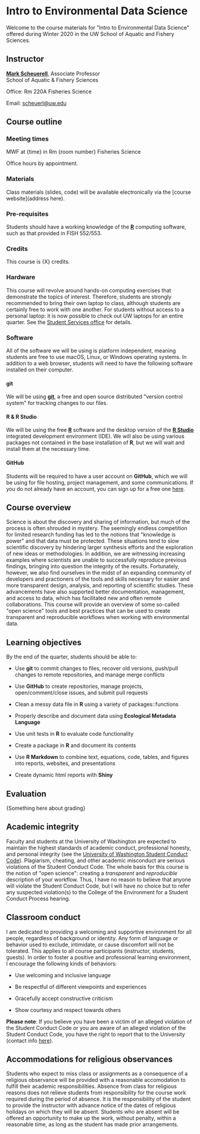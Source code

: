 # Intro to Environmental Data Science

Welcome to the course materials for "Intro to Environmental Data Science" offered during Winter 2020 in the UW School of Aquatic and Fishery Sciences.


## Instructor

[**Mark Scheuerell**](https://fish.uw.edu/faculty/mark-scheuerell/), Associate Professor  
School of Aquatic & Fishery Sciences

Office: Rm 220A Fisheries Science

Email: [scheuerl@uw.edu](mailto:scheuerl@uw.edu)


## Course outline

### Meeting times

MWF at {time} in Rm {room number} Fisheries Science
  
Office hours by appointment.

### Materials

Class materials (slides, code) will be available electronically via the [course website](address here).  

### Pre-requisites

Students should have a working knowledge of the [**R**](https://www.r-project.org/) computing software, such as that provided in FISH 552/553. 

### Credits

This course is {X} credits.

### Hardware

This course will revolve around hands-on computing exercises that demonstrate the topics of interest. Therefore, students are strongly recommended to bring their own laptop to class, although students are certainly free to work with one another. For students without access to a personal laptop: it is now possible to check out UW laptops for an entire quarter. See the [Student Services office](https://education.uw.edu/admissions/office-of-student-services) for details.

### Software

All of the software we will be using is platform independent, meaning students are free to use macOS, Linux, or Windows operating systems. In addition to a web browser, students will need to have the following software installed on their computer.

#### git

We will be using [**git**](https://git-scm.com/downloads), a free and open source distributed "version control system" for tracking changes to our files. 

#### R & R Studio

We will be using the free [**R**](https://www.r-project.org/) software and the desktop version of the [**R Studio**](https://www.rstudio.com/products/rstudio-desktop/) integrated development environment (IDE).  We will also be using various packages not contained in the base installation of **R**, but we will wait and install them at the necessary time.

#### GitHub

Students will be required to have a user account on **GitHub**, which we will be using for file hosting, project management, and some communications. If you do not already have an account, you can sign up for a free one [here](**GitHub**).


## Course overview

Science is about the discovery and sharing of information, but much of the process is often shrouded in mystery. The seemingly endless competition for limited research funding has led to the notions that "knowledge is power" and that data must be protected. These situations tend to slow scientific discovery by hindering larger synthesis efforts and the exploration of new ideas or methodologies. In addition, we are witnessing increasing examples where scientists are unable to successfully reproduce previous findings, bringing into question the integrity of the results. Fortunately, however, we also find ourselves in the midst of an expanding community of developers and practioners of the tools and skills necessary for easier and more transparent design, analysis, and reporting of scientific studies. These advancements have also supported better documentation, management, and access to data, which has facilitated new and often remote collaborations. This course will provide an overview of some so-called "open science" tools and best practices that can be used to create transparent and reproducible workflows when working with environmental data.

## Learning objectives

By the end of the quarter, students should be able to:

* Use **git** to commit changes to files, recover old versions, push/pull changes to remote repositories, and manage merge conflicts

* Use **GitHub** to create repositories, manage projects, open/comment/close issues, and submit pull requests

* Clean a messy data file in **R** using a variety of packages::functions

* Properly describe and document data using **Ecological Metadata Language**

* Use unit tests in **R** to evaluate code functionality

* Create a package in **R** and document its contents

* Use **R Markdown** to combine text, equations, code, tables, and figures into reports, websites, and presentations

* Create dynamic html reports with **Shiny**

## Evaluation

{Something here about grading}

## Academic integrity

Faculty and students at the University of Washington are expected to maintain the highest standards of academic conduct, professional honesty, and personal integrity (see the [University of Washington Student Conduct Code](https://www.washington.edu/cssc/for-students/academic-misconduct/)). Plagiarism, cheating, and other academic misconduct are serious violations of the Student Conduct Code. The whole basis for this course is the notion of "open science": creating a *transparent* and *reproducible* description of your workflow. Thus, I have no reason to believe that anyone will violate the Student Conduct Code, but I will have no choice but to refer any suspected violation(s) to the College of the Environment for a Student Conduct Process hearing. 

## Classroom conduct

I am dedicated to providing a welcoming and supportive environment for all people, regardless of background or identity. Any form of language or behavior used to exclude, intimidate, or cause discomfort will not be tolerated. This applies to all course participants (instructor, students, guests). In order to foster a positive and professional learning environment, I encourage the following kinds of behaviors:

* Use welcoming and inclusive language

* Be respectful of different viewpoints and experiences

* Gracefully accept constructive criticism

* Show courtesy and respect towards others

**Please note**: If you believe you have been a victim of an alleged violation of the Student Conduct Code or you are aware of an alleged violation of the Student Conduct Code, you have the right to report that to the University (contact info [here](https://www.washington.edu/cssc/for-students-2/)).

## Accommodations for religious observances

Students who expect to miss class or assignments as a consequence of a religious observance will be provided with a reasonable accomodation to fulfill their academic responsibilities. Absence from class for religious reasons does not relieve students from responsibility for the course work required during the period of absence. It is the responsibility of the student to provide the instructor with advance notice of the dates of religious holidays on which they will be absent. Students who are absent will be offered an opportunity to make up the work, without penalty, within a reasonable time, as long as the student has made prior arrangements.
